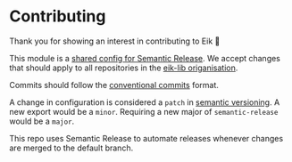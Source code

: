 # Contributing

Thank you for showing an interest in contributing to Eik 🧡

This module is a [shared config for Semantic Release](https://semantic-release.gitbook.io/semantic-release/usage/shareable-configurations). We accept changes that should apply to all repositories in the [eik-lib origanisation](https://github.com/eik-lib).

Commits should follow the [conventional commits](https://www.conventionalcommits.org/en/v1.0.0/) format.

A change in configuration is considered a `patch` in [semantic versioning](https://semver.org/). A new export would be a `minor`. Requiring a new major of `semantic-release` would be a `major`.

This repo uses Semantic Release to automate releases whenever changes are merged to the default branch.
